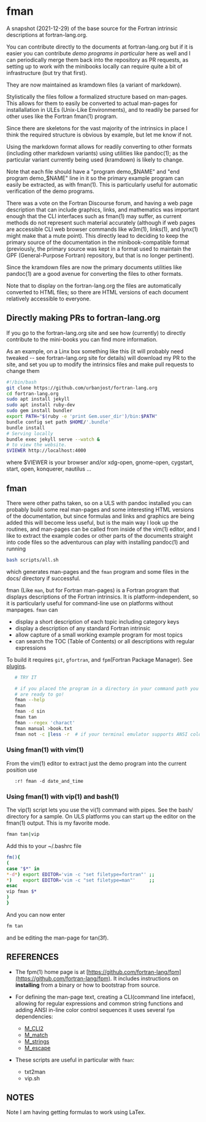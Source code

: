 # fman

A snapshot (2021-12-29) of the base source for the Fortran intrinsic
descriptions at fortran-lang.org.

You can contribute directly to the documents at fortran-lang.org but if
it is easier you can contribute _demo programs in particular_ here as
well and I can periodically merge them back into the repository as PR
requests, as setting up to work with the minibooks locally can require
quite a bit of infrastructure (but try that first).

They are now maintained as kramdown files (a variant of markdown).

Stylistically the files follow a formalized structure based on man-pages.
This allows for them to easily be converted to actual man-pages for
installallation in ULEs (Unix-Like Environments), and to readily be
parsed for other uses like the Fortran fman(1) program.

Since there are skeletons for the vast majority of the intrinsics in
place I think the required structure is obvious by example, but let me
know if not.

Using the markdown format allows for readily converting to other formats
(including other markdown variants) using utilities like pandoc(1); as the
particular variant currently being used (kramdown) is likely to change.

Note that each file should have a "program demo_$NAME" and "end program
demo_$NAME" line in it so the primary example program can easily be
extracted, as with fman(1). This is particularly useful for automatic
verification of the demo programs.

There was a vote on the Fortran Discourse forum, and having a web
page description that can include graphics, links, and mathematics was
important enough that the CLI interfaces such as fman(1) may suffer,
as current methods do not represent such material accurately (although
if web pages are accessible CLI web browser commands like w3m(1),
links(1), and lynx(1) might make that a mute point). This directly
lead to deciding to keep the primary source of the documentation in the
minibook-compatible format (previously, the primary source was kept in
a format used to maintain the GPF (General-Purpose Fortran) repository,
but that is no longer pertinent).

Since the kramdown files are now the primary documents utilities like
pandoc(1) are a good avenue for converting the files to other formats.

Note that to display on the fortran-lang.org the files are automatically
converted to HTML files; so there are HTML versions of each document
relatively accessible to everyone.

## Directly making PRs to fortran-lang.org

If you go to the fortran-lang.org site and see how (currently) to
directly contribute to the mini-books you can find more information.

As an example, on a Linx box something like this (it will probably need
tweaked -- see fortran-lang.org site for details) will download my PR
to the site, and set you up to modify the intrinsics files and make pull
requests to change them

```bash
#!/bin/bash
git clone https://github.com/urbanjost/fortran-lang.org
cd fortran-lang.org
sudo apt install jekyll
sudo apt install ruby-dev
sudo gem install bundler
export PATH="$(ruby -e 'print Gem.user_dir')/bin:$PATH"
bundle config set path $HOME/'.bundle'
bundle install
# Serving locally
bundle exec jekyll serve --watch &
# to view the website.
$VIEWER http://localhost:4000
```

where $VIEWER is your browser and/or xdg-open, gnome-open, cygstart,
start, open, konquerer, nautilus ...

## fman

There were other paths taken, so on a ULS with pandoc installed you can
probably build some real man-pages and some interesting HTML versions of
the documentation, but since formulas and links and graphics are being
added this will become less useful, but is the main way I look up the
routines, and man-pages can be called from inside of the vim(1) editor,
and I like to extract the example codes or other parts of the documents
straight into code files so the adventurous can play with installing
pandoc(1) and running

```bash
bash scripts/all.sh
```

which generates man-pages and the `fman` program and some files in the docs/ directory
if successful.

fman (Like `man`, but for Fortran man-pages) is a Fortran program
that displays descriptions of the Fortran intrinsics.  It is
platform-independent, so it is particularly useful for command-line use
on platforms without manpages. `fman` can

   + display a short description of each topic including category keys
   + display a description of any standard Fortran intrinsic
   + allow capture of a small working example program for most topics
   + can search the TOC (Table of Contents) or all descriptions with regular expressions

To build it requires `git`, `gfortran`, and `fpm`(Fortran Package Manager).
See [plugins](https://github.com/urbanjost/plugins).

```bash
   # TRY IT

   # if you placed the program in a directory in your command path you
   # are ready to go!
   fman --help
   fman
   fman -d sin
   fman tan
   fman --regex 'charact'
   fman manual >book.txt
   fman not -c |less -r  # if your terminal emulator supports ANSI color control sequences
```
### Using fman(1) with vim(1)

From the vim(1) editor to extract just the demo program
into the current position use
```text
   :r! fman -d date_and_time
```

### Using fman(1) with vip(1) and bash(1)

The vip(1) script lets you use the vi(1) command with pipes.  See the
bash/ directory for a sample. On ULS platforms you can start up the editor
on the fman(1) output. This is my favorite mode.

```bash
fman tan|vip
```
Add this to your ~/.bashrc file
```bash
fm(){
(
case "$*" in
*-d*) export EDITOR='vim -c "set filetype=fortran"' ;;
*)    export EDITOR='vim -c "set filetype=man"'     ;;
esac
vip fman $*
)
}
```
And you can now enter
```bash
fm tan
```
and be editing the man-page for tan(3f).

## REFERENCES

 + The fpm(1) home page is at [https://github.com/fortran-lang/fpm](https://github.com/fortran-lang/fpm).
   It includes instructions on **installing** from a binary or how to bootstrap from source.

 + For defining the man-page text, creating a CLI(command line inteface), allowing for regular
   expressions and common string functions and adding ANSI in-line color control sequences
   it uses several `fpm` dependencies:
    + [M_CLI2](https://github.com/urbanjost/M_CLI2.git)
    + [M_match](https://github.com/urbanjost/M_match.git)
    + [M_strings](https://github.com/urbanjost/M_strings.git)
    + [M_escape](https://github.com/urbanjost/M_escape.git)
  + These scripts are useful in particular with `fman`:
    + txt2man
    + vip.sh
## NOTES

Note I am having getting formulas to work using LaTex.
